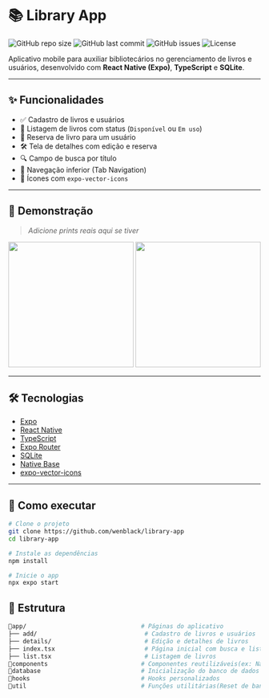 # 📚 Library App

![GitHub repo size](https://img.shields.io/github/repo-size/wenblack/library-app)
![GitHub last commit](https://img.shields.io/github/last-commit/wenblack/library-app)
![GitHub issues](https://img.shields.io/github/issues/wenblack/library-app)
![License](https://img.shields.io/github/license/wenblack/library-app)

Aplicativo mobile para auxiliar bibliotecários no gerenciamento de livros e usuários, desenvolvido com **React Native (Expo)**, **TypeScript** e **SQLite**.

---

## ✨ Funcionalidades

- ✅ Cadastro de livros e usuários
- 📖 Listagem de livros com status (`Disponível` ou `Em uso`)
- 🔄 Reserva de livro para um usuário
- 🛠️ Tela de detalhes com edição e reserva
- 🔍 Campo de busca por título
- 🧭 Navegação inferior (Tab Navigation)
- 🎨 Ícones com `expo-vector-icons`

---

## 📸 Demonstração

> _Adicione prints reais aqui se tiver_

<img src="assets/screenshots/home.png" width="250" /> <img src="assets/screenshots/book-details.png" width="250" />

---

## 🛠️ Tecnologias

- [Expo](https://expo.dev/)
- [React Native](https://reactnative.dev/)
- [TypeScript](https://www.typescriptlang.org/)
- [Expo Router](https://expo.github.io/router/)
- [SQLite](https://docs.expo.dev/versions/latest/sdk/sqlite/)
- [Native Base](https://nativebase.io/)
- [expo-vector-icons](https://icons.expo.fyi/)

---

## 🚀 Como executar

```bash
# Clone o projeto
git clone https://github.com/wenblack/library-app
cd library-app

# Instale as dependências
npm install

# Inicie o app
npx expo start
```

## 📁 Estrutura

```bash
📂app/                                # Páginas do aplicativo
├── add/                              # Cadastro de livros e usuários
├── details/                          # Edição e detalhes de livros
├── index.tsx                         # Página inicial com busca e listagem
├── list.tsx                          # Listagem de livros
📁components                          # Componentes reutilizáveis(ex: Navbar, Input e etc.)
📁database                            # Inicialização do banco de dados
📁hooks                               # Hooks personalizados
📁util                                # Funções utilitárias(Reset de banco de dados)
```
